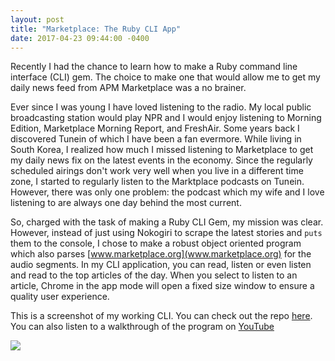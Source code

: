 ```yaml
---
layout: post
title: "Marketplace: The Ruby CLI App"
date: 2017-04-23 09:44:00 -0400
---
```


Recently I had the chance to learn how to make a Ruby command line interface (CLI) gem. The choice to make one that would allow me to get my daily news feed from APM Marketplace was a no brainer. 

Ever since I was young I have loved listening to the radio. My local public broadcasting station would play NPR and I would enjoy listening to Morning Edition, Marketplace Morning Report, and FreshAir. Some years back I discovered Tunein of which I have been a fan evermore. While living in South Korea, I realized how much I missed listening to Marketplace to get my daily news fix on the latest events in the economy. Since the regularly scheduled airings don't work very well when you live in a different time zone, I started to regularly listen to the Marktplace podcasts on Tunein. However, there was only one problem: the podcast which my wife and I love listening to are always one day behind the most current. 

So, charged with the task of making a Ruby CLI Gem, my mission was clear. However, instead of just using Nokogiri to scrape the latest stories and `puts` them to the console, I chose to make a robust object oriented program which also parses [www.marketplace.org](www.marketplace.org) for the audio segments. In my CLI application, you can read, listen or even listen and read to the top articles of the day. When you select to listen to an article, Chrome in the app mode will open a fixed size window to ensure a quality user experience.

This is a screenshot of my working CLI. You can check out the repo [here](https://github.com/WilliamBarela/marketplace-cli-app). You can also listen to a walkthrough of the program on [YouTube](https://www.youtube.com/watch?v=Q3AnP8OslEc&t=262s)

![](https://raw.githubusercontent.com/WilliamBarela/WilliamBarela.github.io/master/img/marketplace-ruby-cli.jpg)
